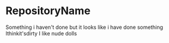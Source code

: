 # RepositoryName
Something i haven't done but it looks like i have done something
Ithinkit'sdirty
I like nude dolls
